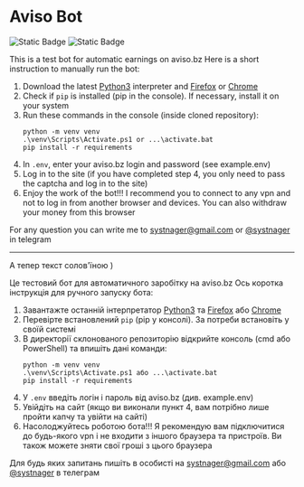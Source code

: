 # Aviso Bot  
![Static Badge](https://img.shields.io/badge/Windows_10--11-Compatible-darkgreen?logo=windows)
![Static Badge](https://img.shields.io/badge/Windows_7--8.1-Not_compatible-darkred?logo=windowsxp)

This is a test bot for automatic earnings on aviso.bz Here is a short instruction to manually run the bot:

1. Download the latest [Python3](https://www.python.org/ftp/python/3.12.3/python-3.12.3-amd64.exe) interpreter and [Firefox](https://www.mozilla.org/en-US/firefox/new/) or [Chrome](https://chrome.com/)
2. Check if `pip` is installed (pip in the console). If necessary, install it on your system
3. Run these commands in the console (inside cloned repository):
     ```
    python -m venv venv
    .\venv\Scripts\Activate.ps1 or ...\activate.bat
    pip install -r requirements
    ```
4. In `.env`, enter your aviso.bz login and password (see example.env)
5. Log in to the site (if you have completed step 4, you only need to pass the captcha and log in to the site)
6. Enjoy the work of the bot!!! I recommend you to connect to any vpn and not to log in from another browser and devices. You can also withdraw your money from this browser

For any question you can write me to systnager@gmail.com or [@systnager](https://systnager.t.me/) in telegram

___


А тепер текст солов'їною )

Це тестовий бот для автоматичного заробітку на aviso.bz Ось коротка інструкція для ручного запуску бота:

1. Завантажте останній інтерпретатор [Python3](https://www.python.org/ftp/python/3.12.3/python-3.12.3-amd64.exe) та [Firefox](https://www.mozilla.org/en-US/firefox/new/) або [Chrome](https://chrome.com/)
2. Перевірте встановлений `pip` (pip у консолі). За потреби встановіть у своїй системі
3. В директорії склонованого репозиторію відкрийте консоль (cmd або PowerShell) та впишіть дані команди:
    ```
    python -m venv venv
    .\venv\Scripts\Activate.ps1 або ...\activate.bat
    pip install -r requirements
    ```
4. У `.env` введіть логін і пароль від aviso.bz (див. example.env)
5. Увійдіть на сайт (якщо ви виконали пункт 4, вам потрібно лише пройти капчу та увійти на сайті)
6. Насолоджуйтесь роботою бота!!! Я рекомендую вам підключитися до будь-якого vpn і не входити з іншого браузера та пристроїв. Ви також можете зняти свої гроші з цього браузера

Для будь яких запитань пишіть в особисті на systnager@gmail.com або [@systnager](https://systnager.t.me/) в телеграм
